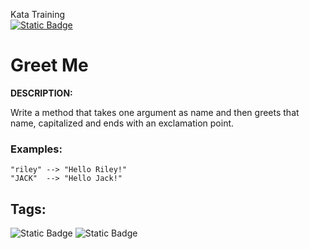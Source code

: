 Kata Training <br>
[![Static Badge](https://img.shields.io/badge/7kyu%20-%20black?style=flat&logo=codewars&labelColor=B1361E&color=black)](Javascript/7kyu)

# Greet Me

**DESCRIPTION:**

Write a method that takes one argument as name and then greets that name, capitalized and ends with an exclamation point.

### Examples:

```
"riley" --> "Hello Riley!"
"JACK"  --> "Hello Jack!"
```

## Tags:

![Static Badge](https://img.shields.io/badge/fundamentals%20-%20purple?style=plastic) ![Static Badge](https://img.shields.io/badge/strings%20-%20blue?style=plastic) 